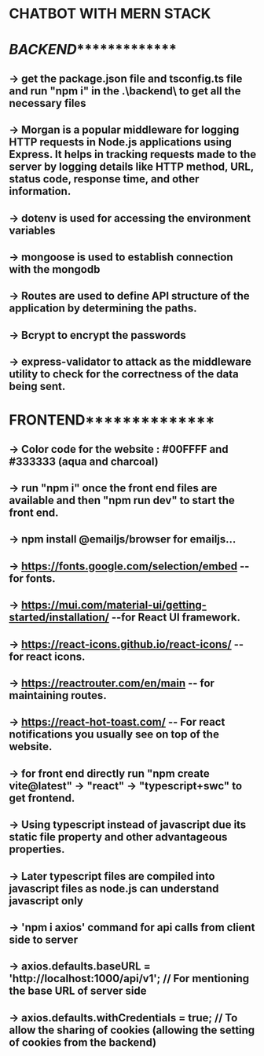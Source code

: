 # CHATBOT WITH MERN STACK

# *******************************BACKEND********************************************

## -> get the package.json file and tsconfig.ts file and run "npm i" in the .\backend\ to get all the necessary files
## -> Morgan is a popular middleware for logging HTTP requests in Node.js applications using Express. It helps in tracking requests made to the server by logging details like HTTP method, URL, status code, response time, and other information.
## -> dotenv is used for accessing the environment variables
## -> mongoose is used to establish connection with the mongodb
## -> Routes are used to define API structure of the application by determining the paths.
## -> Bcrypt to encrypt the passwords
## -> express-validator to attack as the middleware utility to check for the correctness of the data being sent.

# ******************************FRONTEND********************************************

## -> Color code for the website : #00FFFF and #333333 (aqua and charcoal)

## -> run "npm i" once the front end files are available and then "npm run dev" to start the front end.
## -> npm install @emailjs/browser for emailjs...

## -> https://fonts.google.com/selection/embed --for fonts.
## -> https://mui.com/material-ui/getting-started/installation/ --for React UI framework.
## -> https://react-icons.github.io/react-icons/ --for react icons.
## -> https://reactrouter.com/en/main -- for maintaining routes.
## -> https://react-hot-toast.com/ -- For react notifications you usually see on top of the website.

## -> for front end directly run "npm create vite@latest" -> "react" -> "typescript+swc" to get frontend.
## -> Using typescript instead of javascript due its static file property and other advantageous properties.
## -> Later typescript files are compiled into javascript files as node.js can understand javascript only

## -> 'npm i axios' command for api calls from client side to server
## -> axios.defaults.baseURL = 'http://localhost:1000/api/v1'; // For mentioning the base URL of server side
## -> axios.defaults.withCredentials = true; // To allow the sharing of cookies (allowing the setting of cookies from the backend)
